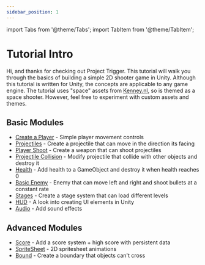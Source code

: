 ```yaml
---
sidebar_position: 1
---
```


import Tabs from '@theme/Tabs';
import TabItem from '@theme/TabItem';

# Tutorial Intro
Hi, and thanks for checking out Project Trigger. This tutorial will walk you through the basics of building a simple 2D shooter game in Unity. Although this tutorial is written for Unity, the concepts are applicable to any game engine. The tutorial uses "space" assets from [Kenney.nl](https://kenney.nl/), so is themed as a space shooter. However, feel free to experiment with custom assets and themes.

## Basic Modules
- [Create a Player](/Basic%20Tutorials/1_player_movement.md) - Simple player movement controls
- [Projectiles](/Basic%20Tutorials/2_projectile.md) - Create a projectile that can move in the direction its facing
- [Player Shoot](/Basic%20Tutorials/3_player_shoot.md) - Create a weapon that can shoot projectiles
- [Projectile Collision](/Basic%20Tutorials/4_collision_detection.md) - Modify projectile that collide with other objects and destroy it
- [Health](/Basic%20Tutorials/5_health.md) - Add health to a GameObject and destroy it when health reaches 0
- [Basic Enemy](/Basic%20Tutorials/6_basic_enemy.md) - Enemy that can move left and right and shoot bullets at a constant rate
- [Stages](/Basic%20Tutorials/7_stages.md) - Create a stage system that can load different levels
- [HUD](/Basic%20Tutorials/8_hud.md) - A look into creating UI elements in Unity
- [Audio](/Basic%20Tutorials/9_audio.md) - Add sound effects

## Advanced Modules
- [Score](/Advanced%20Tutorials/10_scores.md) - Add a score system + high score with persistent data
- [SpriteSheet](/Advanced%20Tutorials/11_spritesheet.md) - 2D spritesheet animations
- [Bound](/Advanced%20Tutorials/12_bounds.md) - Create a boundary that objects can't cross
